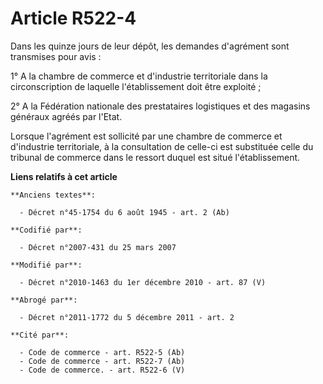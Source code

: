 # Article R522-4

Dans les quinze jours de leur dépôt, les demandes d'agrément sont transmises pour avis : 

1° A la      chambre de commerce et d'industrie territoriale dans la circonscription de laquelle l'établissement doit être
exploité ; 

2° A la Fédération nationale des prestataires logistiques et des magasins généraux agréés par l'Etat. 

Lorsque l'agrément est sollicité par une      chambre de commerce et d'industrie territoriale, à la consultation de celle-ci
est substituée celle du tribunal de commerce dans le ressort duquel est situé l'établissement.

**Liens relatifs à cet article**

	**Anciens textes**:

	  - Décret n°45-1754 du 6 août 1945 - art. 2 (Ab)

	**Codifié par**:

	  - Décret n°2007-431 du 25 mars 2007

	**Modifié par**:

	  - Décret n°2010-1463 du 1er décembre 2010 - art. 87 (V)

	**Abrogé par**:

	  - Décret n°2011-1772 du 5 décembre 2011 - art. 2

	**Cité par**:

	  - Code de commerce - art. R522-5 (Ab)
	  - Code de commerce - art. R522-7 (Ab)
	  - Code de commerce. - art. R522-6 (V)
